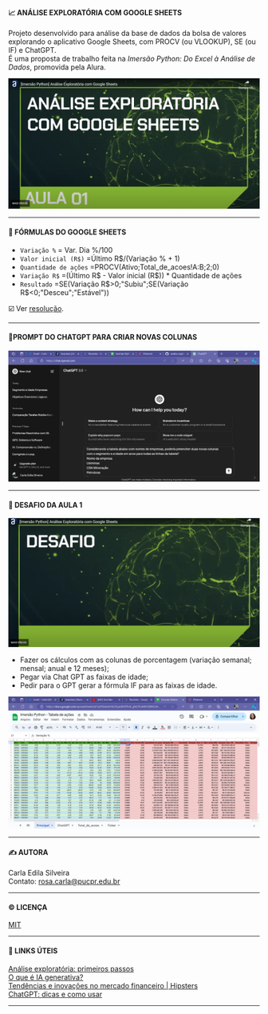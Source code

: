 #### 📈 ANÁLISE EXPLORATÓRIA COM GOOGLE SHEETS

Projeto desenvolvido para análise da base de dados da bolsa de valores explorando o aplicativo Google Sheets, com PROCV (ou VLOOKUP), SE (ou IF) e ChatGPT.  
É uma proposta de trabalho feita na <i>Imersão Python: Do Excel à Análise de Dados</i>, promovida pela Alura.    

<img src='https://github.com/rosacarla/analise-exploratoria-com-google-sheets/blob/main/images/aula01.png'>  

---

#### 📄 FÓRMULAS DO GOOGLE SHEETS  
- `Variação %` = Var. Dia %/100
- `Valor inicial (R$)` =Último R$/(Variação % + 1)
- `Quantidade de ações` =PROCV(Ativo;Total_de_acoes!A:B;2;0)
- `Variação R$` =(Último R$ - Valor inicial (R$)) * Quantidade de ações
- `Resultado` =SE(Variação R$>0;"Subiu";SE(Variação R$<0;"Desceu";"Estável"))

☑️ Ver [resolução](https://github.com/rosacarla/analise-exploratoria-com-google-sheets/blob/main/Resolucao%20-%20Imersao%20Python%20-%20Tabela%20de%20acoes.xlsx).

---  

#### 💬PROMPT DO CHATGPT PARA CRIAR NOVAS COLUNAS  
<img src='https://github.com/rosacarla/analise-exploratoria-com-google-sheets/blob/main/images/aula01-chatgpt.png'>  

---  

#### 🧠 DESAFIO DA AULA 1
<img src='https://github.com/rosacarla/analise-exploratoria-com-google-sheets/blob/main/images/aula01-desafio.png'> 

- Fazer os cálculos com as colunas de porcentagem (variação semanal; mensal; anual e 12 meses);  
- Pegar via Chat GPT as faixas de idade;  
- Pedir para o GPT gerar a fórmula IF para as faixas de idade.

<img src='https://github.com/rosacarla/analise-exploratoria-com-google-sheets/blob/main/images/aula01-solucao.png'>

---  

#### ✍️ AUTORA  
Carla Edila Silveira  
Contato: rosa.carla@pucpr.edu.br  

---

#### ©️ LICENÇA

[MIT](https://choosealicense.com/licenses/mit/)  

---  

#### 🔗 LINKS ÚTEIS  

[Análise exploratória: primeiros passos](https://www.alura.com.br/artigos/analise-exploratoria?_gl=1*v2kvnv*_ga*MTkyMTEwNTQ2Ni4xNzA5NTk0NTU0*_ga_1EPWSW3PCS*MTcxMTQxOTkxMS4yMy4wLjE3MTE0MTk5MTEuMC4wLjA.*_fplc*TmtySU9mMkZvOXRhNkJFTnpuTHRsSDFMdU5lM0YzcyUyRlNjaDFOQ3pqOWU3Tk1QZFJvZWJXMyUyQkRTYnElMkZEJTJCMlA5bjZ4ZTFvUnZQSzhzcEt0ZCUyQjhaUlM4NjZyRkloNGxFUHN5VXB6dWtFOHhJeGRJTXVBTTdBelo0dUk4M0FuQSUzRCUzRA..)  
[O que é IA generativa?](https://www.alura.com.br/artigos/inteligencia-artificial-ia-generativa-chatgpt-gpt-midjourney?_gl=1*ltt5gj*_ga*MTkyMTEwNTQ2Ni4xNzA5NTk0NTU0*_ga_1EPWSW3PCS*MTcxMTQyNjU5My4yNC4wLjE3MTE0MjY1OTMuMC4wLjA.*_fplc*TmtySU9mMkZvOXRhNkJFTnpuTHRsSDFMdU5lM0YzcyUyRlNjaDFOQ3pqOWU3Tk1QZFJvZWJXMyUyQkRTYnElMkZEJTJCMlA5bjZ4ZTFvUnZQSzhzcEt0ZCUyQjhaUlM4NjZyRkloNGxFUHN5VXB6dWtFOHhJeGRJTXVBTTdBelo0dUk4M0FuQSUzRCUzRA..)  
[Tendências e inovações no mercado financeiro | Hipsters](https://www.alura.com.br/podcast/hipsterstech-tendencias-e-inovacoes-no-mercado-financeiro-deep-dive-bradesco-1-hipsters-ponto-tech-361-a2326?_gl=1*ltt5gj*_ga*MTkyMTEwNTQ2Ni4xNzA5NTk0NTU0*_ga_1EPWSW3PCS*MTcxMTQyNjU5My4yNC4wLjE3MTE0MjY1OTMuMC4wLjA.*_fplc*TmtySU9mMkZvOXRhNkJFTnpuTHRsSDFMdU5lM0YzcyUyRlNjaDFOQ3pqOWU3Tk1QZFJvZWJXMyUyQkRTYnElMkZEJTJCMlA5bjZ4ZTFvUnZQSzhzcEt0ZCUyQjhaUlM4NjZyRkloNGxFUHN5VXB6dWtFOHhJeGRJTXVBTTdBelo0dUk4M0FuQSUzRCUzRA..)  
[ChatGPT: dicas e como usar](https://www.alura.com.br/artigos/chatgpt?_gl=1*1czxbrx*_ga*MTkyMTEwNTQ2Ni4xNzA5NTk0NTU0*_ga_1EPWSW3PCS*MTcxMTQyNjU5My4yNC4xLjE3MTE0MjY3MzguMC4wLjA.*_fplc*TmtySU9mMkZvOXRhNkJFTnpuTHRsSDFMdU5lM0YzcyUyRlNjaDFOQ3pqOWU3Tk1QZFJvZWJXMyUyQkRTYnElMkZEJTJCMlA5bjZ4ZTFvUnZQSzhzcEt0ZCUyQjhaUlM4NjZyRkloNGxFUHN5VXB6dWtFOHhJeGRJTXVBTTdBelo0dUk4M0FuQSUzRCUzRA..)  

---




